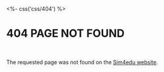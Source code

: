  <%- css('css/404') %>

<div id="between-head-and-foot">
  <main>
   <h1>404 PAGE NOT FOUND </h1> <br>
   <p>The requested page was not found on the <a href="https://sim4edu.com">Sim4edu website</a>.</p>
  </main>
 </div>